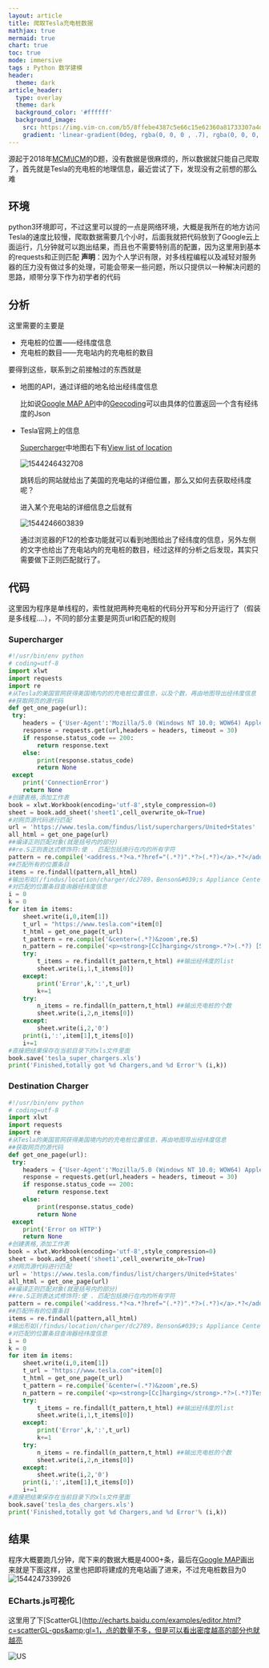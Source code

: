 ```yaml
---
layout: article
title: 爬取Tesla充电桩数据
mathjax: true
mermaid: true
chart: true
toc: true
mode: immersive
tags : Python 数学建模
header:
  theme: dark
article_header:
  type: overlay
  theme: dark
  background_color: '#ffffff'
  background_image:
    src: https://img.vim-cn.com/b5/8ffebe4387c5e66c15e62360a81733307a4d15.png
    gradient: 'linear-gradient(0deg, rgba(0, 0, 0 , .7), rgba(0, 0, 0, .7))'
---
```

源起于2018年[MCM\ICM](https://www.comap.com/undergraduate/contests/mcm/contests/2018/problems/)的D题，没有数据是很麻烦的，所以数据就只能自己爬取了，首先就是Tesla的充电桩的地理信息，最近尝试了下，发现没有之前想的那么难

<!--more-->

## 环境

python3环境即可，不过这里可以提的一点是网络环境，大概是我所在的地方访问Tesla的速度比较慢，爬取数据需要几个小时，后面我就把代码放到了Google云上面运行，几分钟就可以跑出结果，而且也不需要特别高的配置，因为这里用到基本的requests和正则匹配
**声明**：因为个人学识有限，对多线程编程以及减轻对服务器的压力没有做过多的处理，可能会带来一些问题，所以只提供以一种解决问题的思路，顺带分享下作为初学者的代码

## 分析

这里需要的主要是

- 充电桩的位置——经纬度信息
- 充电桩的数目——充电站内的充电桩的数目

要得到这些，联系到之前接触过的东西就是

- 地图的API，通过详细的地名给出经纬度信息

  比如说[Google MAP API](https://developers.google.com/maps/documentation/)中的[Geocoding](https://developers.google.com/maps/documentation/geocoding/)可以由具体的位置返回一个含有经纬度的Json

- Tesla官网上的信息

  [Supercharger](https://www.tesla.com/supercharger)中地图右下有[View list of location](https://www.tesla.com/findus/list/superchargers/United%20States)

  ![1544246432708](https://img.vim-cn.com/96/ba7c025b8e1e5c2b112e7dd3d9bea677d380d0.png)

  跳转后的网站就给出了美国的充电站的详细位置，那么又如何去获取经纬度呢？

  进入某个充电站的详细信息之后就有

  ![1544246603839](https://img.vim-cn.com/29/3c1355a2f0d6e10c2315c2fa63fc11c20acbb0.png)

  通过浏览器的F12的检查功能就可以看到地图给出了经纬度的信息，另外左侧的文字也给出了充电站内的充电桩的数目，经过这样的分析之后发现，其实只需要做下正则匹配就行了。

## 代码

  这里因为程序是单线程的，索性就把两种充电桩的代码分开写和分开运行了（假装是多线程....），不同的部分主要是网页url和匹配的规则

### Supercharger

  ```python
  #!/usr/bin/env python
  # coding=utf-8
  import xlwt
  import requests
  import re
  #从Tesla的美国官网获得美国境内的的充电桩位置信息，以及个数，再由地图导出经纬度信息
  ##获取网页的源代码
  def get_one_page(url):
   try:
      headers = {'User-Agent':'Mozilla/5.0 (Windows NT 10.0; WOW64) AppleWebKit/537.36 (KHTML, like Gecko) ''Chrome/51.0.2704.63 Safari/537.36'}
      response = requests.get(url,headers = headers, timeout = 30)
      if response.status_code == 200:
          return response.text
      else:
          print(response.status_code)
          return None
   except
      print('ConnectionError')
      return None
  #创建表格,添加工作表
  book = xlwt.Workbook(encoding='utf-8',style_compression=0)
  sheet = book.add_sheet('sheet1',cell_overwrite_ok=True)
  #对网页源代码进行匹配
  url = 'https://www.tesla.com/findus/list/superchargers/United+States'
  all_html = get_one_page(url)
  ##编译正则匹配对象(就是括号内的部分)
  ##re.S正则表达式修饰符:使 . 匹配包括换行在内的所有字符
  pattern = re.compile('<address.*?<a.*?href="(.*?)".*?>(.*?)</a>.*?</address>',re.S)
  ##匹配所有的位置条目
  items = re.findall(pattern,all_html)
  #输出形如(/findus/location/charger/dc2789，Benson&#039;s Appliance Center)的tuple组成的list
  #对匹配的位置条目查询器经纬度信息
  i = 0
  k = 0
  for item in items:
      sheet.write(i,0,item[1])
      t_url = "https://www.tesla.com"+item[0]
      t_html = get_one_page(t_url)
      t_pattern = re.compile('&center=(.*?)&zoom',re.S)
      n_pattern = re.compile('<p><strong>[Cc]harging</strong>.*?>(.*?) [Ss]uperchargers.*?</p>',re.S)
      try:
          t_items = re.findall(t_pattern,t_html) ##输出经纬度的list
          sheet.write(i,1,t_items[0])
      except:
          print('Error',k,':',t_url)
          k+=1
      try:
          n_items = re.findall(n_pattern,t_html) ##输出充电桩的个数
          sheet.write(i,2,n_items[0])
      except:
          sheet.write(i,2,'0')
      print(i,':',item[1],t_items[0])
      i+=1
  #直接把结果保存在当前目录下的xls文件里面
  book.save('tesla_super_chargers.xls')
  print('Finished,totally got %d Chargers,and %d Error'% (i,k))
  ```
### Destination Charger

  ```python
  #!/usr/bin/env python
  # coding=utf-8
  import xlwt
  import requests
  import re
  #从Tesla的美国官网获得美国境内的的充电桩位置信息，再由地图导出经纬度信息
  ##获取网页的源代码
  def get_one_page(url):
   try:
      headers = {'User-Agent':'Mozilla/5.0 (Windows NT 10.0; WOW64) AppleWebKit/537.36 (KHTML, like Gecko) ''Chrome/51.0.2704.63 Safari/537.36'}
      response = requests.get(url,headers = headers, timeout = 30)
      if response.status_code == 200:
          return response.text
      else:
          print(response.status_code)
          return None
   except
      print('Error on HTTP')
      return None
  #创建表格,添加工作表
  book = xlwt.Workbook(encoding='utf-8',style_compression=0)
  sheet = book.add_sheet('sheet1',cell_overwrite_ok=True)
  #对网页源代码进行匹配
  url = 'https://www.tesla.com/findus/list/chargers/United+States'
  all_html = get_one_page(url)
  ##编译正则匹配对象(就是括号内的部分)
  ##re.S正则表达式修饰符:使 . 匹配包括换行在内的所有字符
  pattern = re.compile('<address.*?<a.*?href="(.*?)".*?>(.*?)</a>.*?</address>',re.S)
  ##匹配所有的位置条目
  items = re.findall(pattern,all_html)
  #输出形如(/findus/location/charger/dc2789，Benson&#039;s Appliance Center)的tuple组成的list
  #对匹配的位置条目查询器经纬度信息
  i = 0
  k = 0
  for item in items:
      sheet.write(i,0,item[1])
      t_url = "https://www.tesla.com"+item[0]
      t_html = get_one_page(t_url)
      t_pattern = re.compile('&center=(.*?)&zoom',re.S)
      n_pattern = re.compile('<p><strong>[Cc]harging</strong>.*?>(.*?)Tesla.*?</p>',re.S)
      try:
          t_items = re.findall(t_pattern,t_html) ##输出经纬度的list
          sheet.write(i,1,t_items[0])
      except:
          print('Error',k,':',t_url)
          k+=1
      try:
          n_items = re.findall(n_pattern,t_html) ##输出充电桩的个数
          sheet.write(i,2,n_items[0])
      except:
          sheet.write(i,2,'0')
      print(i,':',item[1],t_items[0])
      i+=1
  #直接把结果保存在当前目录下的xls文件里面
  book.save('tesla_des_chargers.xls')
  print('Finished,totally got %d Chargers,and %d Error'% (i,k))
  ```

## 结果

程序大概要跑几分钟，爬下来的数据大概是4000+条，最后在[Google MAP](https://www.google.com/maps/d/edit?hl=en&hl=en&mid=1Txaoldp6_ZeG7_rwjwO1IW8zB66107oW&ll=36.200869445648266%2C-98.56588939157513&z=5)画出来就是下面这样， 这里也把即将建成的充电站画了进来，不过充电桩数目为0![1544247339926](https://img.vim-cn.com/b5/8ffebe4387c5e66c15e62360a81733307a4d15.png)

### ECharts.js可视化

这里用了下[ScatterGL](http://echarts.baidu.com/examples/editor.html?c=scatterGL-gps&amp;gl=1，点的数量不多，但是可以看出密度越高的部分也就越亮

![US](https://img.vim-cn.com/05/b5ce6dd81606c034ffb88d60bee2bce0cf6a70.jpg)